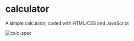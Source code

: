 # calculator
A simple calculator, coded with HTML/CSS and JavaScript

![calc-spec](https://user-images.githubusercontent.com/9923181/47959229-bba41480-dfb4-11e8-96fd-05b9a931b835.png)
